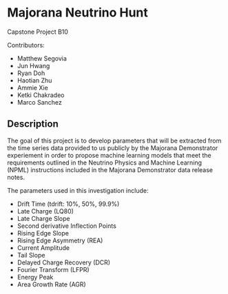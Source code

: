 # Majorana Neutrino Hunt
Capstone Project B10

Contributors:
- Matthew Segovia
- Jun Hwang
- Ryan Doh
- Haotian Zhu
- Ammie Xie
- Ketki Chakradeo
- Marco Sanchez

## Description
The goal of this project is to develop parameters that will be extracted from the time series data provided to us publicly by the Majorana Demonstrator experiement in order to propose machine learning models that meet the requirements outlined in the Neutrino Physics and Machine Learning (NPML) instructions included in the Majorana Demonstrator data release notes.

The parameters used in this investigation include:

- Drift Time (tdrift: 10%, 50%, 99.9%)
- Late Charge (LQ80)
- Late Charge Slope 
- Second derivative Inflection Points
- Rising Edge Slope
- Rising Edge Asymmetry (REA)
- Current Amplitude
- Tail Slope
- Delayed Charge Recovery (DCR)
- Fourier Transform (LFPR)
- Energy Peak
- Area Growth Rate (AGR)
